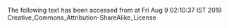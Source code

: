 The following text has been accessed from at Fri Aug 9 02:10:37 IST 2019
Creative_Commons_Attribution-ShareAlike_License
